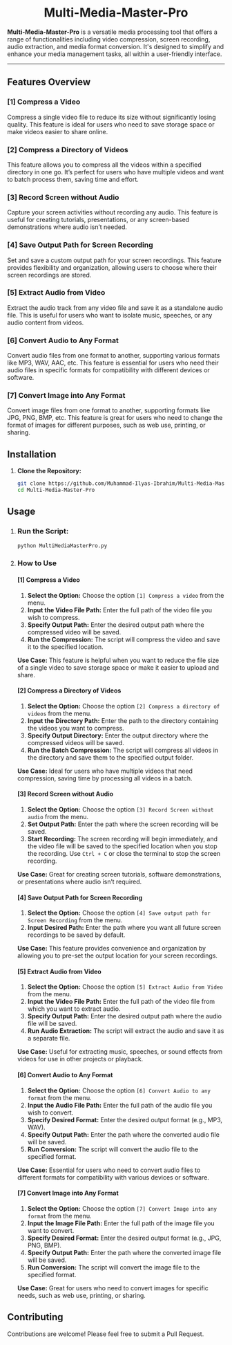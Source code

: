 # <center> Multi-Media-Master-Pro </center>

**Multi-Media-Master-Pro** is a versatile media processing tool that offers a range of functionalities including video compression, screen recording, audio extraction, and media format conversion. It's designed to simplify and enhance your media management tasks, all within a user-friendly interface.

---

## Features Overview

### [1] Compress a Video
Compress a single video file to reduce its size without significantly losing quality. This feature is ideal for users who need to save storage space or make videos easier to share online.

### [2] Compress a Directory of Videos
This feature allows you to compress all the videos within a specified directory in one go. It’s perfect for users who have multiple videos and want to batch process them, saving time and effort.

### [3] Record Screen without Audio
Capture your screen activities without recording any audio. This feature is useful for creating tutorials, presentations, or any screen-based demonstrations where audio isn’t needed.

### [4] Save Output Path for Screen Recording
Set and save a custom output path for your screen recordings. This feature provides flexibility and organization, allowing users to choose where their screen recordings are stored.

### [5] Extract Audio from Video
Extract the audio track from any video file and save it as a standalone audio file. This is useful for users who want to isolate music, speeches, or any audio content from videos.

### [6] Convert Audio to Any Format
Convert audio files from one format to another, supporting various formats like MP3, WAV, AAC, etc. This feature is essential for users who need their audio files in specific formats for compatibility with different devices or software.

### [7] Convert Image into Any Format
Convert image files from one format to another, supporting formats like JPG, PNG, BMP, etc. This feature is great for users who need to change the format of images for different purposes, such as web use, printing, or sharing.


## Installation

1. **Clone the Repository:**
    ```bash
    git clone https://github.com/Muhammad-Ilyas-Ibrahim/Multi-Media-Master-Pro.git
    cd Multi-Media-Master-Pro
    ```

## Usage

1. ### **Run the Script:**
    ```bash
    python MultiMediaMasterPro.py
    ```

2. ### **How to Use**

   #### **[1] Compress a Video**

   1. **Select the Option:** Choose the option `[1] Compress a video` from the menu.
   2. **Input the Video File Path:** Enter the full path of the video file you wish to compress.
   3. **Specify Output Path:** Enter the desired output path where the compressed video will be saved.
   4. **Run the Compression:** The script will compress the video and save it to the specified location.

   **Use Case:**
   This feature is helpful when you want to reduce the file size of a single video to save storage space or make it easier to upload and share.

   #### **[2] Compress a Directory of Videos**

   1. **Select the Option:** Choose the option `[2] Compress a directory of videos` from the menu.
   2. **Input the Directory Path:** Enter the path to the directory containing the videos you want to compress.
   3. **Specify Output Directory:** Enter the output directory where the compressed videos will be saved.
   4. **Run the Batch Compression:** The script will compress all videos in the directory and save them to the specified output folder.

   **Use Case:**
   Ideal for users who have multiple videos that need compression, saving time by processing all videos in a batch.

   #### **[3] Record Screen without Audio**

   1. **Select the Option:** Choose the option `[3] Record Screen without audio` from the menu.
   2. **Set Output Path:** Enter the path where the screen recording will be saved.
   3. **Start Recording:** The screen recording will begin immediately, and the video file will be saved to the specified location when you stop the recording. Use `Ctrl + C` or close the terminal to stop the screen recording.

   **Use Case:**
   Great for creating screen tutorials, software demonstrations, or presentations where audio isn’t required.

   #### **[4] Save Output Path for Screen Recording**

   1. **Select the Option:** Choose the option `[4] Save output path for Screen Recording` from the menu.
   2. **Input Desired Path:** Enter the path where you want all future screen recordings to be saved by default.

   **Use Case:**
   This feature provides convenience and organization by allowing you to pre-set the output location for your screen recordings.

   #### **[5] Extract Audio from Video**

   1. **Select the Option:** Choose the option `[5] Extract Audio from Video` from the menu.
   2. **Input the Video File Path:** Enter the full path of the video file from which you want to extract audio.
   3. **Specify Output Path:** Enter the desired output path where the audio file will be saved.
   4. **Run Audio Extraction:** The script will extract the audio and save it as a separate file.

   **Use Case:**
   Useful for extracting music, speeches, or sound effects from videos for use in other projects or playback.

   #### **[6] Convert Audio to Any Format**

   1. **Select the Option:** Choose the option `[6] Convert Audio to any format` from the menu.
   2. **Input the Audio File Path:** Enter the full path of the audio file you wish to convert.
   3. **Specify Desired Format:** Enter the desired output format (e.g., MP3, WAV).
   4. **Specify Output Path:** Enter the path where the converted audio file will be saved.
   5. **Run Conversion:** The script will convert the audio file to the specified format.

   **Use Case:**
   Essential for users who need to convert audio files to different formats for compatibility with various devices or software.

   #### **[7] Convert Image into Any Format**

   1. **Select the Option:** Choose the option `[7] Convert Image into any format` from the menu.
   2. **Input the Image File Path:** Enter the full path of the image file you want to convert.
   3. **Specify Desired Format:** Enter the desired output format (e.g., JPG, PNG, BMP).
   4. **Specify Output Path:** Enter the path where the converted image file will be saved.
   5. **Run Conversion:** The script will convert the image file to the specified format.

   **Use Case:**
   Great for users who need to convert images for specific needs, such as web use, printing, or sharing.


## Contributing
Contributions are welcome! Please feel free to submit a Pull Request.
